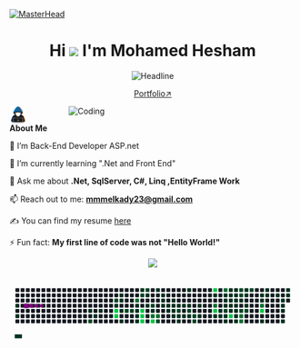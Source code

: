 [![MasterHead](https://i.pinimg.com/originals/77/ca/a3/77caa32884d735d439ade45ba37feaf2.gif)](https://arjuncvinod.github.io)
<h1 align="center">Hi <img src="https://media.giphy.com/media/hvRJCLFzcasrR4ia7z/giphy.gif" width="35"> I'm Mohamed Hesham </h1>
 
<div align=center>
        <img src="https://readme-typing-svg.herokuapp.com?color=%236FDA44&size=32&center=true&vCenter=true&width=600&height=50&lines=Web+Developer;Computer+Science+Student;Freelancer;Open-Source+Enthusiast" alt="Headline" />
    </div>  
<p align="center"><a href="https://arjuncvinod.github.io">Portfolio↗️</a></p>
<img align="right" alt="Coding" width="400" src="https://octodex.github.com/images/daftpunktocat-guy.gif">


<picture><img src="https://github.com/0xAbdulKhalid/0xAbdulKhalid/raw/main/assets/mdImages/about_me.gif" width = 30px align="center"></picture> <br> **About Me**


 🔭 I’m Back-End Developer ASP.net 

 🌱 I’m currently learning ".Net and Front End"

 💬 Ask me about **.Net, SqlServer, C#, Linq ,EntityFrame Work**

 📫 Reach out to me: **mmmelkady23@gmail.com**

 ✍ You can find my resume [here](https://drive.google.com/file/d/1KtPz5ZeWfOoiV1dPGHa4XhuuJCj7-l1Y/view?usp=sharing)

 ⚡ Fun fact: **My first line of code was not "Hello World!"**

 <p  align="center">
<img src="https://user-images.githubusercontent.com/73097560/115834477-dbab4500-a447-11eb-908a-139a6edaec5c.gif">             
<br>

<svg viewBox="-16 -32 880 192" width="880" height="192" xmlns="http://www.w3.org/2000/svg"><desc>Generated with https://github.com/Platane/snk</desc><style>:root{--cb:#1b1f230a;--cs:purple;--ce:#161b22;--c0:#161b22;--c1:#01311f;--c2:#034525;--c3:#0f6d31;--c4:#00c647}.c{shape-rendering:geometricPrecision;fill:var(--ce);stroke-width:1px;stroke:var(--cb);animation:none 41900ms linear infinite;width:12px;height:12px}@keyframes c0{4.29%{fill:var(--c1)}4.31%,100%{fill:var(--ce)}}.c.c0{fill:var(--c1);animation-name:c0}@keyframes c1{4.76%{fill:var(--c1)}4.78%,100%{fill:var(--ce)}}.c.c1{fill:var(--c1);animation-name:c1}@keyframes c2{0.94%{fill:var(--c1)}0.96%,100%{fill:var(--ce)}}.c.c2{fill:var(--c1);animation-name:c2}@keyframes c3{2.38%{fill:var(--c1)}2.4%,100%{fill:var(--ce)}}.c.c3{fill:var(--c1);animation-name:c3}@keyframes c4{2.62%{fill:var(--c1)}2.64%,100%{fill:var(--ce)}}.c.c4{fill:var(--c1);animation-name:c4}@keyframes c5{9.3%{fill:var(--c1)}9.32%,100%{fill:var(--ce)}}.c.c5{fill:var(--c1);animation-name:c5}@keyframes c6{68.49%{fill:var(--c2)}68.51%,100%{fill:var(--ce)}}.c.c6{fill:var(--c2);animation-name:c6}@keyframes c7{8.34%{fill:var(--c1)}8.36%,100%{fill:var(--ce)}}.c.c7{fill:var(--c1);animation-name:c7}@keyframes c8{8.82%{fill:var(--c1)}8.84%,100%{fill:var(--ce)}}.c.c8{fill:var(--c1);animation-name:c8}@keyframes c9{66.34%{fill:var(--c2)}66.36%,100%{fill:var(--ce)}}.c.c9{fill:var(--c2);animation-name:c9}@keyframes ca{10.73%{fill:var(--c1)}10.75%,100%{fill:var(--ce)}}.c.ca{fill:var(--c1);animation-name:ca}@keyframes cb{94.02%{fill:var(--c4)}94.04%,100%{fill:var(--ce)}}.c.cb{fill:var(--c4);animation-name:cb}@keyframes cc{93.78%{fill:var(--c4)}93.8%,100%{fill:var(--ce)}}.c.cc{fill:var(--c4);animation-name:cc}@keyframes cd{11.45%{fill:var(--c1)}11.47%,100%{fill:var(--ce)}}.c.cd{fill:var(--c1);animation-name:cd}@keyframes ce{11.21%{fill:var(--c1)}11.23%,100%{fill:var(--ce)}}.c.ce{fill:var(--c1);animation-name:ce}@keyframes cf{41.28%{fill:var(--c1)}41.3%,100%{fill:var(--ce)}}.c.cf{fill:var(--c1);animation-name:cf}@keyframes cg{40.8%{fill:var(--c1)}40.82%,100%{fill:var(--ce)}}.c.cg{fill:var(--c1);animation-name:cg}@keyframes ch{65.38%{fill:var(--c2)}65.4%,100%{fill:var(--ce)}}.c.ch{fill:var(--c2);animation-name:ch}@keyframes ci{65.15%{fill:var(--c2)}65.17%,100%{fill:var(--ce)}}.c.ci{fill:var(--c2);animation-name:ci}@keyframes cj{73.98%{fill:var(--c3)}74%,100%{fill:var(--ce)}}.c.cj{fill:var(--c3);animation-name:cj}@keyframes ck{39.37%{fill:var(--c1)}39.39%,100%{fill:var(--ce)}}.c.ck{fill:var(--c1);animation-name:ck}@keyframes cl{39.61%{fill:var(--c1)}39.63%,100%{fill:var(--ce)}}.c.cl{fill:var(--c1);animation-name:cl}@keyframes cm{39.85%{fill:var(--c1)}39.87%,100%{fill:var(--ce)}}.c.cm{fill:var(--c1);animation-name:cm}@keyframes cn{40.09%{fill:var(--c1)}40.11%,100%{fill:var(--ce)}}.c.cn{fill:var(--c1);animation-name:cn}@keyframes co{12.64%{fill:var(--c1)}12.66%,100%{fill:var(--ce)}}.c.co{fill:var(--c1);animation-name:co}@keyframes cp{63.95%{fill:var(--c2)}63.97%,100%{fill:var(--ce)}}.c.cp{fill:var(--c2);animation-name:cp}@keyframes cq{90.92%{fill:var(--c4)}90.94%,100%{fill:var(--ce)}}.c.cq{fill:var(--c4);animation-name:cq}@keyframes cr{91.16%{fill:var(--c4)}91.18%,100%{fill:var(--ce)}}.c.cr{fill:var(--c4);animation-name:cr}@keyframes cs{91.4%{fill:var(--c4)}91.42%,100%{fill:var(--ce)}}.c.cs{fill:var(--c4);animation-name:cs}@keyframes ct{63.47%{fill:var(--c2)}63.49%,100%{fill:var(--ce)}}.c.ct{fill:var(--c2);animation-name:ct}@keyframes cu{37.94%{fill:var(--c1)}37.96%,100%{fill:var(--ce)}}.c.cu{fill:var(--c1);animation-name:cu}@keyframes cv{37.46%{fill:var(--c1)}37.48%,100%{fill:var(--ce)}}.c.cv{fill:var(--c1);animation-name:cv}@keyframes cw{62.52%{fill:var(--c2)}62.54%,100%{fill:var(--ce)}}.c.cw{fill:var(--c2);animation-name:cw}@keyframes cx{36.98%{fill:var(--c1)}37%,100%{fill:var(--ce)}}.c.cx{fill:var(--c1);animation-name:cx}@keyframes cy{72.54%{fill:var(--c3)}72.56%,100%{fill:var(--ce)}}.c.cy{fill:var(--c3);animation-name:cy}@keyframes cz{91.88%{fill:var(--c4)}91.9%,100%{fill:var(--ce)}}.c.cz{fill:var(--c4);animation-name:cz}@keyframes c10{13.83%{fill:var(--c1)}13.85%,100%{fill:var(--ce)}}.c.c10{fill:var(--c1);animation-name:c10}@keyframes c11{72.31%{fill:var(--c3)}72.33%,100%{fill:var(--ce)}}.c.c11{fill:var(--c3);animation-name:c11}@keyframes c12{72.07%{fill:var(--c2)}72.09%,100%{fill:var(--ce)}}.c.c12{fill:var(--c2);animation-name:c12}@keyframes c13{14.31%{fill:var(--c1)}14.33%,100%{fill:var(--ce)}}.c.c13{fill:var(--c1);animation-name:c13}@keyframes c14{14.55%{fill:var(--c1)}14.57%,100%{fill:var(--ce)}}.c.c14{fill:var(--c1);animation-name:c14}@keyframes c15{14.79%{fill:var(--c1)}14.81%,100%{fill:var(--ce)}}.c.c15{fill:var(--c1);animation-name:c15}@keyframes c16{15.03%{fill:var(--c1)}15.05%,100%{fill:var(--ce)}}.c.c16{fill:var(--c1);animation-name:c16}@keyframes c17{31.49%{fill:var(--c1)}31.51%,100%{fill:var(--ce)}}.c.c17{fill:var(--c1);animation-name:c17}@keyframes c18{32.21%{fill:var(--c1)}32.23%,100%{fill:var(--ce)}}.c.c18{fill:var(--c1);animation-name:c18}@keyframes c19{15.26%{fill:var(--c1)}15.28%,100%{fill:var(--ce)}}.c.c19{fill:var(--c1);animation-name:c19}@keyframes c1a{31.25%{fill:var(--c1)}31.27%,100%{fill:var(--ce)}}.c.c1a{fill:var(--c1);animation-name:c1a}@keyframes c1b{31.02%{fill:var(--c1)}31.04%,100%{fill:var(--ce)}}.c.c1b{fill:var(--c1);animation-name:c1b}@keyframes c1c{15.5%{fill:var(--c1)}15.52%,100%{fill:var(--ce)}}.c.c1c{fill:var(--c1);animation-name:c1c}@keyframes c1d{61.09%{fill:var(--c2)}61.11%,100%{fill:var(--ce)}}.c.c1d{fill:var(--c2);animation-name:c1d}@keyframes c1e{30.78%{fill:var(--c1)}30.8%,100%{fill:var(--ce)}}.c.c1e{fill:var(--c1);animation-name:c1e}@keyframes c1f{35.31%{fill:var(--c1)}35.33%,100%{fill:var(--ce)}}.c.c1f{fill:var(--c1);animation-name:c1f}@keyframes c1g{15.74%{fill:var(--c1)}15.76%,100%{fill:var(--ce)}}.c.c1g{fill:var(--c1);animation-name:c1g}@keyframes c1h{30.54%{fill:var(--c1)}30.56%,100%{fill:var(--ce)}}.c.c1h{fill:var(--c1);animation-name:c1h}@keyframes c1i{33.4%{fill:var(--c1)}33.42%,100%{fill:var(--ce)}}.c.c1i{fill:var(--c1);animation-name:c1i}@keyframes c1j{15.98%{fill:var(--c1)}16%,100%{fill:var(--ce)}}.c.c1j{fill:var(--c1);animation-name:c1j}@keyframes c1k{60.61%{fill:var(--c2)}60.63%,100%{fill:var(--ce)}}.c.c1k{fill:var(--c2);animation-name:c1k}@keyframes c1l{30.3%{fill:var(--c1)}30.32%,100%{fill:var(--ce)}}.c.c1l{fill:var(--c1);animation-name:c1l}@keyframes c1m{59.66%{fill:var(--c2)}59.68%,100%{fill:var(--ce)}}.c.c1m{fill:var(--c2);animation-name:c1m}@keyframes c1n{59.89%{fill:var(--c2)}59.91%,100%{fill:var(--ce)}}.c.c1n{fill:var(--c2);animation-name:c1n}@keyframes c1o{16.46%{fill:var(--c1)}16.48%,100%{fill:var(--ce)}}.c.c1o{fill:var(--c1);animation-name:c1o}@keyframes c1p{16.94%{fill:var(--c1)}16.96%,100%{fill:var(--ce)}}.c.c1p{fill:var(--c1);animation-name:c1p}@keyframes c1q{86.62%{fill:var(--c4)}86.64%,100%{fill:var(--ce)}}.c.c1q{fill:var(--c4);animation-name:c1q}@keyframes c1r{24.81%{fill:var(--c1)}24.83%,100%{fill:var(--ce)}}.c.c1r{fill:var(--c1);animation-name:c1r}@keyframes c1s{77.79%{fill:var(--c3)}77.81%,100%{fill:var(--ce)}}.c.c1s{fill:var(--c3);animation-name:c1s}@keyframes c1t{85.67%{fill:var(--c4)}85.69%,100%{fill:var(--ce)}}.c.c1t{fill:var(--c4);animation-name:c1t}@keyframes c1u{17.65%{fill:var(--c1)}17.67%,100%{fill:var(--ce)}}.c.c1u{fill:var(--c1);animation-name:c1u}@keyframes c1v{27.67%{fill:var(--c1)}27.69%,100%{fill:var(--ce)}}.c.c1v{fill:var(--c1);animation-name:c1v}@keyframes c1w{17.89%{fill:var(--c1)}17.91%,100%{fill:var(--ce)}}.c.c1w{fill:var(--c1);animation-name:c1w}@keyframes c1x{78.99%{fill:var(--c3)}79.01%,100%{fill:var(--ce)}}.c.c1x{fill:var(--c3);animation-name:c1x}@keyframes c1y{24.33%{fill:var(--c1)}24.35%,100%{fill:var(--ce)}}.c.c1y{fill:var(--c1);animation-name:c1y}@keyframes c1z{24.1%{fill:var(--c1)}24.12%,100%{fill:var(--ce)}}.c.c1z{fill:var(--c1);animation-name:c1z}@keyframes c20{25.77%{fill:var(--c1)}25.79%,100%{fill:var(--ce)}}.c.c20{fill:var(--c1);animation-name:c20}@keyframes c21{57.99%{fill:var(--c2)}58.01%,100%{fill:var(--ce)}}.c.c21{fill:var(--c2);animation-name:c21}@keyframes c22{18.13%{fill:var(--c1)}18.15%,100%{fill:var(--ce)}}.c.c22{fill:var(--c1);animation-name:c22}@keyframes c23{18.37%{fill:var(--c1)}18.39%,100%{fill:var(--ce)}}.c.c23{fill:var(--c1);animation-name:c23}@keyframes c24{21.95%{fill:var(--c1)}21.97%,100%{fill:var(--ce)}}.c.c24{fill:var(--c1);animation-name:c24}@keyframes c25{22.19%{fill:var(--c1)}22.21%,100%{fill:var(--ce)}}.c.c25{fill:var(--c1);animation-name:c25}@keyframes c26{23.86%{fill:var(--c1)}23.88%,100%{fill:var(--ce)}}.c.c26{fill:var(--c1);animation-name:c26}@keyframes c27{23.62%{fill:var(--c1)}23.64%,100%{fill:var(--ce)}}.c.c27{fill:var(--c1);animation-name:c27}@keyframes c28{26.24%{fill:var(--c1)}26.26%,100%{fill:var(--ce)}}.c.c28{fill:var(--c1);animation-name:c28}@keyframes c29{84.72%{fill:var(--c4)}84.74%,100%{fill:var(--ce)}}.c.c29{fill:var(--c4);animation-name:c29}@keyframes c2a{21.71%{fill:var(--c1)}21.73%,100%{fill:var(--ce)}}.c.c2a{fill:var(--c1);animation-name:c2a}@keyframes c2b{22.42%{fill:var(--c1)}22.44%,100%{fill:var(--ce)}}.c.c2b{fill:var(--c1);animation-name:c2b}@keyframes c2c{22.66%{fill:var(--c1)}22.68%,100%{fill:var(--ce)}}.c.c2c{fill:var(--c1);animation-name:c2c}@keyframes c2d{19.56%{fill:var(--c1)}19.58%,100%{fill:var(--ce)}}.c.c2d{fill:var(--c1);animation-name:c2d}@keyframes c2e{19.32%{fill:var(--c1)}19.34%,100%{fill:var(--ce)}}.c.c2e{fill:var(--c1);animation-name:c2e}@keyframes c2f{19.08%{fill:var(--c1)}19.1%,100%{fill:var(--ce)}}.c.c2f{fill:var(--c1);animation-name:c2f}@keyframes c2g{18.84%{fill:var(--c1)}18.86%,100%{fill:var(--ce)}}.c.c2g{fill:var(--c1);animation-name:c2g}@keyframes c2h{55.36%{fill:var(--c2)}55.38%,100%{fill:var(--ce)}}.c.c2h{fill:var(--c2);animation-name:c2h}@keyframes c2i{55.12%{fill:var(--c2)}55.14%,100%{fill:var(--ce)}}.c.c2i{fill:var(--c2);animation-name:c2i}@keyframes c2j{22.9%{fill:var(--c1)}22.92%,100%{fill:var(--ce)}}.c.c2j{fill:var(--c1);animation-name:c2j}@keyframes c2k{54.41%{fill:var(--c2)}54.43%,100%{fill:var(--ce)}}.c.c2k{fill:var(--c2);animation-name:c2k}@keyframes c2l{80.9%{fill:var(--c3)}80.92%,100%{fill:var(--ce)}}.c.c2l{fill:var(--c3);animation-name:c2l}@keyframes c2m{81.14%{fill:var(--c3)}81.16%,100%{fill:var(--ce)}}.c.c2m{fill:var(--c3);animation-name:c2m}@keyframes c2n{20.75%{fill:var(--c1)}20.77%,100%{fill:var(--ce)}}.c.c2n{fill:var(--c1);animation-name:c2n}@keyframes c2o{20.52%{fill:var(--c1)}20.54%,100%{fill:var(--ce)}}.c.c2o{fill:var(--c1);animation-name:c2o}@keyframes c2p{20.04%{fill:var(--c1)}20.06%,100%{fill:var(--ce)}}.c.c2p{fill:var(--c1);animation-name:c2p}@keyframes c2q{54.17%{fill:var(--c2)}54.19%,100%{fill:var(--ce)}}.c.c2q{fill:var(--c2);animation-name:c2q}@keyframes c2r{55.84%{fill:var(--c2)}55.86%,100%{fill:var(--ce)}}.c.c2r{fill:var(--c2);animation-name:c2r}@keyframes c2s{48.44%{fill:var(--c1)}48.46%,100%{fill:var(--ce)}}.c.c2s{fill:var(--c1);animation-name:c2s}@keyframes c2t{48.2%{fill:var(--c1)}48.22%,100%{fill:var(--ce)}}.c.c2t{fill:var(--c1);animation-name:c2t}@keyframes c2u{82.81%{fill:var(--c3)}82.83%,100%{fill:var(--ce)}}.c.c2u{fill:var(--c3);animation-name:c2u}@keyframes c2v{83.04%{fill:var(--c4)}83.06%,100%{fill:var(--ce)}}.c.c2v{fill:var(--c4);animation-name:c2v}@keyframes c2w{52.97%{fill:var(--c1)}52.99%,100%{fill:var(--ce)}}.c.c2w{fill:var(--c1);animation-name:c2w}@keyframes c2x{48.92%{fill:var(--c1)}48.94%,100%{fill:var(--ce)}}.c.c2x{fill:var(--c1);animation-name:c2x}@keyframes c2y{48.68%{fill:var(--c1)}48.7%,100%{fill:var(--ce)}}.c.c2y{fill:var(--c1);animation-name:c2y}@keyframes c2z{49.63%{fill:var(--c1)}49.65%,100%{fill:var(--ce)}}.c.c2z{fill:var(--c1);animation-name:c2z}@keyframes c30{51.06%{fill:var(--c1)}51.08%,100%{fill:var(--ce)}}.c.c30{fill:var(--c1);animation-name:c30}@keyframes c31{51.3%{fill:var(--c1)}51.32%,100%{fill:var(--ce)}}.c.c31{fill:var(--c1);animation-name:c31}@keyframes c32{51.54%{fill:var(--c1)}51.56%,100%{fill:var(--ce)}}.c.c32{fill:var(--c1);animation-name:c32}@keyframes c33{52.02%{fill:var(--c1)}52.04%,100%{fill:var(--ce)}}.c.c33{fill:var(--c1);animation-name:c33}@keyframes c34{50.35%{fill:var(--c1)}50.37%,100%{fill:var(--ce)}}.c.c34{fill:var(--c1);animation-name:c34}@keyframes c35{50.11%{fill:var(--c1)}50.13%,100%{fill:var(--ce)}}.c.c35{fill:var(--c1);animation-name:c35}.u{transform-origin:0 0;transform:scale(0,1);animation:none linear 41900ms infinite}@keyframes u0{0.94%{transform:scale(0.000,1)}0.96%,2.38%{transform:scale(0.013,1)}2.4%,2.62%{transform:scale(0.026,1)}2.64%,4.29%{transform:scale(0.038,1)}4.31%,4.76%{transform:scale(0.051,1)}4.78%,8.34%{transform:scale(0.064,1)}8.36%,8.82%{transform:scale(0.077,1)}8.84%,9.3%{transform:scale(0.090,1)}9.32%,10.73%{transform:scale(0.103,1)}10.75%,11.21%{transform:scale(0.115,1)}11.23%,11.45%{transform:scale(0.128,1)}11.47%,12.64%{transform:scale(0.141,1)}12.66%,13.83%{transform:scale(0.154,1)}13.85%,14.31%{transform:scale(0.167,1)}14.33%,14.55%{transform:scale(0.179,1)}14.57%,14.79%{transform:scale(0.192,1)}14.81%,15.03%{transform:scale(0.205,1)}15.05%,15.26%{transform:scale(0.218,1)}15.28%,15.5%{transform:scale(0.231,1)}15.52%,15.74%{transform:scale(0.244,1)}15.76%,15.98%{transform:scale(0.256,1)}16%,16.46%{transform:scale(0.269,1)}16.48%,16.94%{transform:scale(0.282,1)}16.96%,17.65%{transform:scale(0.295,1)}17.67%,17.89%{transform:scale(0.308,1)}17.91%,18.13%{transform:scale(0.321,1)}18.15%,18.37%{transform:scale(0.333,1)}18.39%,18.84%{transform:scale(0.346,1)}18.86%,19.08%{transform:scale(0.359,1)}19.1%,19.32%{transform:scale(0.372,1)}19.34%,19.56%{transform:scale(0.385,1)}19.58%,20.04%{transform:scale(0.397,1)}20.06%,20.52%{transform:scale(0.410,1)}20.54%,20.75%{transform:scale(0.423,1)}20.77%,21.71%{transform:scale(0.436,1)}21.73%,21.95%{transform:scale(0.449,1)}21.97%,22.19%{transform:scale(0.462,1)}22.21%,22.42%{transform:scale(0.474,1)}22.44%,22.66%{transform:scale(0.487,1)}22.68%,22.9%{transform:scale(0.500,1)}22.92%,23.62%{transform:scale(0.513,1)}23.64%,23.86%{transform:scale(0.526,1)}23.88%,24.1%{transform:scale(0.538,1)}24.12%,24.33%{transform:scale(0.551,1)}24.35%,24.81%{transform:scale(0.564,1)}24.83%,25.77%{transform:scale(0.577,1)}25.79%,26.24%{transform:scale(0.590,1)}26.26%,27.67%{transform:scale(0.603,1)}27.69%,30.3%{transform:scale(0.615,1)}30.32%,30.54%{transform:scale(0.628,1)}30.56%,30.78%{transform:scale(0.641,1)}30.8%,31.02%{transform:scale(0.654,1)}31.04%,31.25%{transform:scale(0.667,1)}31.27%,31.49%{transform:scale(0.679,1)}31.51%,32.21%{transform:scale(0.692,1)}32.23%,33.4%{transform:scale(0.705,1)}33.42%,35.31%{transform:scale(0.718,1)}35.33%,36.98%{transform:scale(0.731,1)}37%,37.46%{transform:scale(0.744,1)}37.48%,37.94%{transform:scale(0.756,1)}37.96%,39.37%{transform:scale(0.769,1)}39.39%,39.61%{transform:scale(0.782,1)}39.63%,39.85%{transform:scale(0.795,1)}39.87%,40.09%{transform:scale(0.808,1)}40.11%,40.8%{transform:scale(0.821,1)}40.82%,41.28%{transform:scale(0.833,1)}41.3%,48.2%{transform:scale(0.846,1)}48.22%,48.44%{transform:scale(0.859,1)}48.46%,48.68%{transform:scale(0.872,1)}48.7%,48.92%{transform:scale(0.885,1)}48.94%,49.63%{transform:scale(0.897,1)}49.65%,50.11%{transform:scale(0.910,1)}50.13%,50.35%{transform:scale(0.923,1)}50.37%,51.06%{transform:scale(0.936,1)}51.08%,51.3%{transform:scale(0.949,1)}51.32%,51.54%{transform:scale(0.962,1)}51.56%,52.02%{transform:scale(0.974,1)}52.04%,52.97%{transform:scale(0.987,1)}52.99%,100%{transform:scale(1.000,1)}}.u.u0{fill:var(--c1);animation-name:u0;transform-origin:0.0px 0}@keyframes u1{54.17%{transform:scale(0.000,1)}54.19%,54.41%{transform:scale(0.056,1)}54.43%,55.12%{transform:scale(0.111,1)}55.14%,55.36%{transform:scale(0.167,1)}55.38%,55.84%{transform:scale(0.222,1)}55.86%,57.99%{transform:scale(0.278,1)}58.01%,59.66%{transform:scale(0.333,1)}59.68%,59.89%{transform:scale(0.389,1)}59.91%,60.61%{transform:scale(0.444,1)}60.63%,61.09%{transform:scale(0.500,1)}61.11%,62.52%{transform:scale(0.556,1)}62.54%,63.47%{transform:scale(0.611,1)}63.49%,63.95%{transform:scale(0.667,1)}63.97%,65.15%{transform:scale(0.722,1)}65.17%,65.38%{transform:scale(0.778,1)}65.4%,66.34%{transform:scale(0.833,1)}66.36%,68.49%{transform:scale(0.889,1)}68.51%,72.07%{transform:scale(0.944,1)}72.09%,100%{transform:scale(1.000,1)}}.u.u1{fill:var(--c2);animation-name:u1;transform-origin:580.2px 0}@keyframes u2{72.31%{transform:scale(0.000,1)}72.33%,72.54%{transform:scale(0.125,1)}72.56%,73.98%{transform:scale(0.250,1)}74%,77.79%{transform:scale(0.375,1)}77.81%,78.99%{transform:scale(0.500,1)}79.01%,80.9%{transform:scale(0.625,1)}80.92%,81.14%{transform:scale(0.750,1)}81.16%,82.81%{transform:scale(0.875,1)}82.83%,100%{transform:scale(1.000,1)}}.u.u2{fill:var(--c3);animation-name:u2;transform-origin:714.1px 0}@keyframes u3{83.04%{transform:scale(0.000,1)}83.06%,84.72%{transform:scale(0.100,1)}84.74%,85.67%{transform:scale(0.200,1)}85.69%,86.62%{transform:scale(0.300,1)}86.64%,90.92%{transform:scale(0.400,1)}90.94%,91.16%{transform:scale(0.500,1)}91.18%,91.4%{transform:scale(0.600,1)}91.42%,91.88%{transform:scale(0.700,1)}91.9%,93.78%{transform:scale(0.800,1)}93.8%,94.02%{transform:scale(0.900,1)}94.04%,100%{transform:scale(1.000,1)}}.u.u3{fill:var(--c4);animation-name:u3;transform-origin:773.6px 0}.s{shape-rendering:geometricPrecision;fill:var(--cs);animation:none linear 41900ms infinite}@keyframes s0{0%,99.76%{transform:translate(0px,-16px)}0.24%{transform:translate(0px,0px)}1.91%{transform:translate(112px,0px)}2.63%,97.14%{transform:translate(112px,48px)}4.3%{transform:translate(0px,48px)}4.77%{transform:translate(0px,80px)}8.59%{transform:translate(256px,80px)}8.83%{transform:translate(256px,64px)}9.31%{transform:translate(224px,64px)}9.55%{transform:translate(224px,48px)}10.98%,41.53%{transform:translate(320px,48px)}11.46%{transform:translate(320px,16px)}12.17%{transform:translate(368px,16px)}12.41%{transform:translate(368px,0px)}12.65%,63.72%,89.98%{transform:translate(384px,0px)}12.89%{transform:translate(384px,-16px)}13.6%{transform:translate(432px,-16px)}13.84%{transform:translate(432px,0px)}14.08%{transform:translate(448px,0px)}14.8%{transform:translate(448px,48px)}16.47%{transform:translate(560px,48px)}16.95%,28.88%{transform:translate(560px,80px)}18.14%,84.96%{transform:translate(640px,80px)}18.38%{transform:translate(640px,96px)}18.85%{transform:translate(672px,96px)}19.57%,26.73%{transform:translate(672px,48px)}20.05%{transform:translate(704px,48px)}21%{transform:translate(704px,-16px)}21.48%{transform:translate(672px,-16px)}21.72%{transform:translate(672px,0px)}21.96%{transform:translate(656px,0px)}22.2%{transform:translate(656px,16px)}22.43%{transform:translate(672px,16px)}22.67%{transform:translate(672px,32px)}22.91%{transform:translate(688px,32px)}23.15%{transform:translate(688px,48px)}23.63%,26.01%{transform:translate(656px,48px)}23.87%{transform:translate(656px,32px)}24.11%,25.54%{transform:translate(640px,32px)}24.34%,57.28%{transform:translate(640px,16px)}24.82%{transform:translate(608px,16px)}25.06%{transform:translate(608px,32px)}25.78%,78.28%{transform:translate(640px,48px)}26.25%,84.49%{transform:translate(656px,64px)}26.49%{transform:translate(672px,64px)}27.45%{transform:translate(624px,48px)}27.92%,58.47%{transform:translate(624px,80px)}29.36%{transform:translate(560px,112px)}29.83%{transform:translate(528px,112px)}30.31%{transform:translate(528px,80px)}31.03%{transform:translate(480px,80px)}31.26%,36.04%{transform:translate(480px,64px)}31.5%{transform:translate(464px,64px)}31.74%{transform:translate(464px,48px)}31.98%{transform:translate(480px,48px)}32.22%{transform:translate(480px,32px)}32.94%{transform:translate(528px,32px)}33.41%{transform:translate(528px,0px)}33.65%{transform:translate(512px,0px)}34.84%{transform:translate(512px,80px)}35.08%{transform:translate(496px,80px)}35.32%{transform:translate(496px,96px)}35.56%{transform:translate(480px,96px)}37.23%{transform:translate(400px,64px)}37.95%{transform:translate(400px,16px)}38.19%{transform:translate(416px,16px)}38.42%,73.27%{transform:translate(416px,32px)}38.9%{transform:translate(384px,32px)}39.14%{transform:translate(384px,48px)}39.38%,74.22%{transform:translate(368px,48px)}40.1%,70.64%{transform:translate(368px,96px)}40.81%{transform:translate(320px,96px)}42.72%{transform:translate(400px,48px)}42.96%{transform:translate(400px,32px)}48.21%{transform:translate(752px,32px)}48.45%{transform:translate(752px,16px)}48.69%{transform:translate(768px,16px)}48.93%{transform:translate(768px,0px)}49.4%{transform:translate(800px,0px)}49.64%{transform:translate(800px,16px)}50.12%{transform:translate(832px,16px)}50.36%{transform:translate(832px,0px)}50.6%{transform:translate(816px,0px)}52.03%{transform:translate(816px,96px)}52.98%{transform:translate(752px,96px)}53.22%{transform:translate(752px,80px)}53.46%{transform:translate(736px,80px)}53.7%{transform:translate(736px,64px)}54.42%{transform:translate(688px,64px)}55.37%,79.71%{transform:translate(688px,0px)}55.85%{transform:translate(720px,0px)}56.09%{transform:translate(720px,16px)}58%,85.2%{transform:translate(640px,64px)}58.23%{transform:translate(624px,64px)}59.67%{transform:translate(544px,80px)}59.9%{transform:translate(544px,96px)}60.14%{transform:translate(528px,96px)}60.62%{transform:translate(528px,64px)}61.1%{transform:translate(496px,64px)}61.34%{transform:translate(496px,48px)}62.53%{transform:translate(416px,48px)}63.25%{transform:translate(416px,0px)}63.96%{transform:translate(384px,16px)}64.44%{transform:translate(352px,16px)}65.16%{transform:translate(352px,64px)}65.39%{transform:translate(336px,64px)}65.87%{transform:translate(336px,32px)}67.54%{transform:translate(224px,32px)}68.5%{transform:translate(224px,96px)}70.88%{transform:translate(368px,112px)}71.84%{transform:translate(432px,112px)}72.32%{transform:translate(432px,80px)}72.55%,92.12%{transform:translate(416px,80px)}73.99%{transform:translate(368px,32px)}79%{transform:translate(640px,0px)}81.15%{transform:translate(688px,96px)}81.86%{transform:translate(736px,96px)}82.58%{transform:translate(736px,48px)}82.82%{transform:translate(752px,48px)}83.05%{transform:translate(752px,64px)}84.73%{transform:translate(656px,80px)}85.68%{transform:translate(608px,64px)}86.63%{transform:translate(608px,0px)}91.41%{transform:translate(384px,96px)}91.89%{transform:translate(416px,96px)}93.79%{transform:translate(304px,80px)}94.03%{transform:translate(304px,64px)}96.9%{transform:translate(112px,64px)}97.37%{transform:translate(96px,48px)}97.85%{transform:translate(96px,16px)}98.33%{transform:translate(64px,16px)}98.81%{transform:translate(64px,-16px)}}.s.s0{transform:translate(0px,-16px);animation-name:s0}@keyframes s1{0%,99.76%{transform:translate(16px,-16px)}0.24%{transform:translate(0px,-16px)}0.48%{transform:translate(0px,0px)}2.15%{transform:translate(112px,0px)}2.86%,97.37%{transform:translate(112px,48px)}4.53%{transform:translate(0px,48px)}5.01%{transform:translate(0px,80px)}8.83%{transform:translate(256px,80px)}9.07%{transform:translate(256px,64px)}9.55%{transform:translate(224px,64px)}9.79%{transform:translate(224px,48px)}11.22%,41.77%{transform:translate(320px,48px)}11.69%{transform:translate(320px,16px)}12.41%{transform:translate(368px,16px)}12.65%{transform:translate(368px,0px)}12.89%,63.96%,90.21%{transform:translate(384px,0px)}13.13%{transform:translate(384px,-16px)}13.84%{transform:translate(432px,-16px)}14.08%{transform:translate(432px,0px)}14.32%{transform:translate(448px,0px)}15.04%{transform:translate(448px,48px)}16.71%{transform:translate(560px,48px)}17.18%,29.12%{transform:translate(560px,80px)}18.38%,85.2%{transform:translate(640px,80px)}18.62%{transform:translate(640px,96px)}19.09%{transform:translate(672px,96px)}19.81%,26.97%{transform:translate(672px,48px)}20.29%{transform:translate(704px,48px)}21.24%{transform:translate(704px,-16px)}21.72%{transform:translate(672px,-16px)}21.96%{transform:translate(672px,0px)}22.2%{transform:translate(656px,0px)}22.43%{transform:translate(656px,16px)}22.67%{transform:translate(672px,16px)}22.91%{transform:translate(672px,32px)}23.15%{transform:translate(688px,32px)}23.39%{transform:translate(688px,48px)}23.87%,26.25%{transform:translate(656px,48px)}24.11%{transform:translate(656px,32px)}24.34%,25.78%{transform:translate(640px,32px)}24.58%,57.52%{transform:translate(640px,16px)}25.06%{transform:translate(608px,16px)}25.3%{transform:translate(608px,32px)}26.01%,78.52%{transform:translate(640px,48px)}26.49%,84.73%{transform:translate(656px,64px)}26.73%{transform:translate(672px,64px)}27.68%{transform:translate(624px,48px)}28.16%,58.71%{transform:translate(624px,80px)}29.59%{transform:translate(560px,112px)}30.07%{transform:translate(528px,112px)}30.55%{transform:translate(528px,80px)}31.26%{transform:translate(480px,80px)}31.5%,36.28%{transform:translate(480px,64px)}31.74%{transform:translate(464px,64px)}31.98%{transform:translate(464px,48px)}32.22%{transform:translate(480px,48px)}32.46%{transform:translate(480px,32px)}33.17%{transform:translate(528px,32px)}33.65%{transform:translate(528px,0px)}33.89%{transform:translate(512px,0px)}35.08%{transform:translate(512px,80px)}35.32%{transform:translate(496px,80px)}35.56%{transform:translate(496px,96px)}35.8%{transform:translate(480px,96px)}37.47%{transform:translate(400px,64px)}38.19%{transform:translate(400px,16px)}38.42%{transform:translate(416px,16px)}38.66%,73.51%{transform:translate(416px,32px)}39.14%{transform:translate(384px,32px)}39.38%{transform:translate(384px,48px)}39.62%,74.46%{transform:translate(368px,48px)}40.33%,70.88%{transform:translate(368px,96px)}41.05%{transform:translate(320px,96px)}42.96%{transform:translate(400px,48px)}43.2%{transform:translate(400px,32px)}48.45%{transform:translate(752px,32px)}48.69%{transform:translate(752px,16px)}48.93%{transform:translate(768px,16px)}49.16%{transform:translate(768px,0px)}49.64%{transform:translate(800px,0px)}49.88%{transform:translate(800px,16px)}50.36%{transform:translate(832px,16px)}50.6%{transform:translate(832px,0px)}50.84%{transform:translate(816px,0px)}52.27%{transform:translate(816px,96px)}53.22%{transform:translate(752px,96px)}53.46%{transform:translate(752px,80px)}53.7%{transform:translate(736px,80px)}53.94%{transform:translate(736px,64px)}54.65%{transform:translate(688px,64px)}55.61%,79.95%{transform:translate(688px,0px)}56.09%{transform:translate(720px,0px)}56.32%{transform:translate(720px,16px)}58.23%,85.44%{transform:translate(640px,64px)}58.47%{transform:translate(624px,64px)}59.9%{transform:translate(544px,80px)}60.14%{transform:translate(544px,96px)}60.38%{transform:translate(528px,96px)}60.86%{transform:translate(528px,64px)}61.34%{transform:translate(496px,64px)}61.58%{transform:translate(496px,48px)}62.77%{transform:translate(416px,48px)}63.48%{transform:translate(416px,0px)}64.2%{transform:translate(384px,16px)}64.68%{transform:translate(352px,16px)}65.39%{transform:translate(352px,64px)}65.63%{transform:translate(336px,64px)}66.11%{transform:translate(336px,32px)}67.78%{transform:translate(224px,32px)}68.74%{transform:translate(224px,96px)}71.12%{transform:translate(368px,112px)}72.08%{transform:translate(432px,112px)}72.55%{transform:translate(432px,80px)}72.79%,92.36%{transform:translate(416px,80px)}74.22%{transform:translate(368px,32px)}79.24%{transform:translate(640px,0px)}81.38%{transform:translate(688px,96px)}82.1%{transform:translate(736px,96px)}82.82%{transform:translate(736px,48px)}83.05%{transform:translate(752px,48px)}83.29%{transform:translate(752px,64px)}84.96%{transform:translate(656px,80px)}85.92%{transform:translate(608px,64px)}86.87%{transform:translate(608px,0px)}91.65%{transform:translate(384px,96px)}92.12%{transform:translate(416px,96px)}94.03%{transform:translate(304px,80px)}94.27%{transform:translate(304px,64px)}97.14%{transform:translate(112px,64px)}97.61%{transform:translate(96px,48px)}98.09%{transform:translate(96px,16px)}98.57%{transform:translate(64px,16px)}99.05%{transform:translate(64px,-16px)}}.s.s1{transform:translate(16px,-16px);animation-name:s1}@keyframes s2{0%,99.76%{transform:translate(32px,-16px)}0.48%{transform:translate(0px,-16px)}0.72%{transform:translate(0px,0px)}2.39%{transform:translate(112px,0px)}3.1%,97.61%{transform:translate(112px,48px)}4.77%{transform:translate(0px,48px)}5.25%{transform:translate(0px,80px)}9.07%{transform:translate(256px,80px)}9.31%{transform:translate(256px,64px)}9.79%{transform:translate(224px,64px)}10.02%{transform:translate(224px,48px)}11.46%,42%{transform:translate(320px,48px)}11.93%{transform:translate(320px,16px)}12.65%{transform:translate(368px,16px)}12.89%{transform:translate(368px,0px)}13.13%,64.2%,90.45%{transform:translate(384px,0px)}13.37%{transform:translate(384px,-16px)}14.08%{transform:translate(432px,-16px)}14.32%{transform:translate(432px,0px)}14.56%{transform:translate(448px,0px)}15.27%{transform:translate(448px,48px)}16.95%{transform:translate(560px,48px)}17.42%,29.36%{transform:translate(560px,80px)}18.62%,85.44%{transform:translate(640px,80px)}18.85%{transform:translate(640px,96px)}19.33%{transform:translate(672px,96px)}20.05%,27.21%{transform:translate(672px,48px)}20.53%{transform:translate(704px,48px)}21.48%{transform:translate(704px,-16px)}21.96%{transform:translate(672px,-16px)}22.2%{transform:translate(672px,0px)}22.43%{transform:translate(656px,0px)}22.67%{transform:translate(656px,16px)}22.91%{transform:translate(672px,16px)}23.15%{transform:translate(672px,32px)}23.39%{transform:translate(688px,32px)}23.63%{transform:translate(688px,48px)}24.11%,26.49%{transform:translate(656px,48px)}24.34%{transform:translate(656px,32px)}24.58%,26.01%{transform:translate(640px,32px)}24.82%,57.76%{transform:translate(640px,16px)}25.3%{transform:translate(608px,16px)}25.54%{transform:translate(608px,32px)}26.25%,78.76%{transform:translate(640px,48px)}26.73%,84.96%{transform:translate(656px,64px)}26.97%{transform:translate(672px,64px)}27.92%{transform:translate(624px,48px)}28.4%,58.95%{transform:translate(624px,80px)}29.83%{transform:translate(560px,112px)}30.31%{transform:translate(528px,112px)}30.79%{transform:translate(528px,80px)}31.5%{transform:translate(480px,80px)}31.74%,36.52%{transform:translate(480px,64px)}31.98%{transform:translate(464px,64px)}32.22%{transform:translate(464px,48px)}32.46%{transform:translate(480px,48px)}32.7%{transform:translate(480px,32px)}33.41%{transform:translate(528px,32px)}33.89%{transform:translate(528px,0px)}34.13%{transform:translate(512px,0px)}35.32%{transform:translate(512px,80px)}35.56%{transform:translate(496px,80px)}35.8%{transform:translate(496px,96px)}36.04%{transform:translate(480px,96px)}37.71%{transform:translate(400px,64px)}38.42%{transform:translate(400px,16px)}38.66%{transform:translate(416px,16px)}38.9%,73.75%{transform:translate(416px,32px)}39.38%{transform:translate(384px,32px)}39.62%{transform:translate(384px,48px)}39.86%,74.7%{transform:translate(368px,48px)}40.57%,71.12%{transform:translate(368px,96px)}41.29%{transform:translate(320px,96px)}43.2%{transform:translate(400px,48px)}43.44%{transform:translate(400px,32px)}48.69%{transform:translate(752px,32px)}48.93%{transform:translate(752px,16px)}49.16%{transform:translate(768px,16px)}49.4%{transform:translate(768px,0px)}49.88%{transform:translate(800px,0px)}50.12%{transform:translate(800px,16px)}50.6%{transform:translate(832px,16px)}50.84%{transform:translate(832px,0px)}51.07%{transform:translate(816px,0px)}52.51%{transform:translate(816px,96px)}53.46%{transform:translate(752px,96px)}53.7%{transform:translate(752px,80px)}53.94%{transform:translate(736px,80px)}54.18%{transform:translate(736px,64px)}54.89%{transform:translate(688px,64px)}55.85%,80.19%{transform:translate(688px,0px)}56.32%{transform:translate(720px,0px)}56.56%{transform:translate(720px,16px)}58.47%,85.68%{transform:translate(640px,64px)}58.71%{transform:translate(624px,64px)}60.14%{transform:translate(544px,80px)}60.38%{transform:translate(544px,96px)}60.62%{transform:translate(528px,96px)}61.1%{transform:translate(528px,64px)}61.58%{transform:translate(496px,64px)}61.81%{transform:translate(496px,48px)}63.01%{transform:translate(416px,48px)}63.72%{transform:translate(416px,0px)}64.44%{transform:translate(384px,16px)}64.92%{transform:translate(352px,16px)}65.63%{transform:translate(352px,64px)}65.87%{transform:translate(336px,64px)}66.35%{transform:translate(336px,32px)}68.02%{transform:translate(224px,32px)}68.97%{transform:translate(224px,96px)}71.36%{transform:translate(368px,112px)}72.32%{transform:translate(432px,112px)}72.79%{transform:translate(432px,80px)}73.03%,92.6%{transform:translate(416px,80px)}74.46%{transform:translate(368px,32px)}79.47%{transform:translate(640px,0px)}81.62%{transform:translate(688px,96px)}82.34%{transform:translate(736px,96px)}83.05%{transform:translate(736px,48px)}83.29%{transform:translate(752px,48px)}83.53%{transform:translate(752px,64px)}85.2%{transform:translate(656px,80px)}86.16%{transform:translate(608px,64px)}87.11%{transform:translate(608px,0px)}91.89%{transform:translate(384px,96px)}92.36%{transform:translate(416px,96px)}94.27%{transform:translate(304px,80px)}94.51%{transform:translate(304px,64px)}97.37%{transform:translate(112px,64px)}97.85%{transform:translate(96px,48px)}98.33%{transform:translate(96px,16px)}98.81%{transform:translate(64px,16px)}99.28%{transform:translate(64px,-16px)}}.s.s2{transform:translate(32px,-16px);animation-name:s2}@keyframes s3{0%,99.76%{transform:translate(48px,-16px)}0.72%{transform:translate(0px,-16px)}0.95%{transform:translate(0px,0px)}2.63%{transform:translate(112px,0px)}3.34%,97.85%{transform:translate(112px,48px)}5.01%{transform:translate(0px,48px)}5.49%{transform:translate(0px,80px)}9.31%{transform:translate(256px,80px)}9.55%{transform:translate(256px,64px)}10.02%{transform:translate(224px,64px)}10.26%{transform:translate(224px,48px)}11.69%,42.24%{transform:translate(320px,48px)}12.17%{transform:translate(320px,16px)}12.89%{transform:translate(368px,16px)}13.13%{transform:translate(368px,0px)}13.37%,64.44%,90.69%{transform:translate(384px,0px)}13.6%{transform:translate(384px,-16px)}14.32%{transform:translate(432px,-16px)}14.56%{transform:translate(432px,0px)}14.8%{transform:translate(448px,0px)}15.51%{transform:translate(448px,48px)}17.18%{transform:translate(560px,48px)}17.66%,29.59%{transform:translate(560px,80px)}18.85%,85.68%{transform:translate(640px,80px)}19.09%{transform:translate(640px,96px)}19.57%{transform:translate(672px,96px)}20.29%,27.45%{transform:translate(672px,48px)}20.76%{transform:translate(704px,48px)}21.72%{transform:translate(704px,-16px)}22.2%{transform:translate(672px,-16px)}22.43%{transform:translate(672px,0px)}22.67%{transform:translate(656px,0px)}22.91%{transform:translate(656px,16px)}23.15%{transform:translate(672px,16px)}23.39%{transform:translate(672px,32px)}23.63%{transform:translate(688px,32px)}23.87%{transform:translate(688px,48px)}24.34%,26.73%{transform:translate(656px,48px)}24.58%{transform:translate(656px,32px)}24.82%,26.25%{transform:translate(640px,32px)}25.06%,58%{transform:translate(640px,16px)}25.54%{transform:translate(608px,16px)}25.78%{transform:translate(608px,32px)}26.49%,79%{transform:translate(640px,48px)}26.97%,85.2%{transform:translate(656px,64px)}27.21%{transform:translate(672px,64px)}28.16%{transform:translate(624px,48px)}28.64%,59.19%{transform:translate(624px,80px)}30.07%{transform:translate(560px,112px)}30.55%{transform:translate(528px,112px)}31.03%{transform:translate(528px,80px)}31.74%{transform:translate(480px,80px)}31.98%,36.75%{transform:translate(480px,64px)}32.22%{transform:translate(464px,64px)}32.46%{transform:translate(464px,48px)}32.7%{transform:translate(480px,48px)}32.94%{transform:translate(480px,32px)}33.65%{transform:translate(528px,32px)}34.13%{transform:translate(528px,0px)}34.37%{transform:translate(512px,0px)}35.56%{transform:translate(512px,80px)}35.8%{transform:translate(496px,80px)}36.04%{transform:translate(496px,96px)}36.28%{transform:translate(480px,96px)}37.95%{transform:translate(400px,64px)}38.66%{transform:translate(400px,16px)}38.9%{transform:translate(416px,16px)}39.14%,73.99%{transform:translate(416px,32px)}39.62%{transform:translate(384px,32px)}39.86%{transform:translate(384px,48px)}40.1%,74.94%{transform:translate(368px,48px)}40.81%,71.36%{transform:translate(368px,96px)}41.53%{transform:translate(320px,96px)}43.44%{transform:translate(400px,48px)}43.68%{transform:translate(400px,32px)}48.93%{transform:translate(752px,32px)}49.16%{transform:translate(752px,16px)}49.4%{transform:translate(768px,16px)}49.64%{transform:translate(768px,0px)}50.12%{transform:translate(800px,0px)}50.36%{transform:translate(800px,16px)}50.84%{transform:translate(832px,16px)}51.07%{transform:translate(832px,0px)}51.31%{transform:translate(816px,0px)}52.74%{transform:translate(816px,96px)}53.7%{transform:translate(752px,96px)}53.94%{transform:translate(752px,80px)}54.18%{transform:translate(736px,80px)}54.42%{transform:translate(736px,64px)}55.13%{transform:translate(688px,64px)}56.09%,80.43%{transform:translate(688px,0px)}56.56%{transform:translate(720px,0px)}56.8%{transform:translate(720px,16px)}58.71%,85.92%{transform:translate(640px,64px)}58.95%{transform:translate(624px,64px)}60.38%{transform:translate(544px,80px)}60.62%{transform:translate(544px,96px)}60.86%{transform:translate(528px,96px)}61.34%{transform:translate(528px,64px)}61.81%{transform:translate(496px,64px)}62.05%{transform:translate(496px,48px)}63.25%{transform:translate(416px,48px)}63.96%{transform:translate(416px,0px)}64.68%{transform:translate(384px,16px)}65.16%{transform:translate(352px,16px)}65.87%{transform:translate(352px,64px)}66.11%{transform:translate(336px,64px)}66.59%{transform:translate(336px,32px)}68.26%{transform:translate(224px,32px)}69.21%{transform:translate(224px,96px)}71.6%{transform:translate(368px,112px)}72.55%{transform:translate(432px,112px)}73.03%{transform:translate(432px,80px)}73.27%,92.84%{transform:translate(416px,80px)}74.7%{transform:translate(368px,32px)}79.71%{transform:translate(640px,0px)}81.86%{transform:translate(688px,96px)}82.58%{transform:translate(736px,96px)}83.29%{transform:translate(736px,48px)}83.53%{transform:translate(752px,48px)}83.77%{transform:translate(752px,64px)}85.44%{transform:translate(656px,80px)}86.4%{transform:translate(608px,64px)}87.35%{transform:translate(608px,0px)}92.12%{transform:translate(384px,96px)}92.6%{transform:translate(416px,96px)}94.51%{transform:translate(304px,80px)}94.75%{transform:translate(304px,64px)}97.61%{transform:translate(112px,64px)}98.09%{transform:translate(96px,48px)}98.57%{transform:translate(96px,16px)}99.05%{transform:translate(64px,16px)}99.52%{transform:translate(64px,-16px)}}.s.s3{transform:translate(48px,-16px);animation-name:s3}</style><rect class="c" x="2" y="2" rx="2" ry="2"/><rect class="c" x="2" y="18" rx="2" ry="2"/><rect class="c" x="2" y="34" rx="2" ry="2"/><rect class="c c0" x="2" y="50" rx="2" ry="2"/><rect class="c" x="2" y="66" rx="2" ry="2"/><rect class="c c1" x="2" y="82" rx="2" ry="2"/><rect class="c" x="2" y="98" rx="2" ry="2"/><rect class="c" x="18" y="2" rx="2" ry="2"/><rect class="c" x="18" y="18" rx="2" ry="2"/><rect class="c" x="18" y="34" rx="2" ry="2"/><rect class="c" x="18" y="50" rx="2" ry="2"/><rect class="c" x="18" y="66" rx="2" ry="2"/><rect class="c" x="18" y="82" rx="2" ry="2"/><rect class="c" x="18" y="98" rx="2" ry="2"/><rect class="c" x="34" y="2" rx="2" ry="2"/><rect class="c" x="34" y="18" rx="2" ry="2"/><rect class="c" x="34" y="34" rx="2" ry="2"/><rect class="c" x="34" y="50" rx="2" ry="2"/><rect class="c" x="34" y="66" rx="2" ry="2"/><rect class="c" x="34" y="82" rx="2" ry="2"/><rect class="c" x="34" y="98" rx="2" ry="2"/><rect class="c c2" x="50" y="2" rx="2" ry="2"/><rect class="c" x="50" y="18" rx="2" ry="2"/><rect class="c" x="50" y="34" rx="2" ry="2"/><rect class="c" x="50" y="50" rx="2" ry="2"/><rect class="c" x="50" y="66" rx="2" ry="2"/><rect class="c" x="50" y="82" rx="2" ry="2"/><rect class="c" x="50" y="98" rx="2" ry="2"/><rect class="c" x="66" y="2" rx="2" ry="2"/><rect class="c" x="66" y="18" rx="2" ry="2"/><rect class="c" x="66" y="34" rx="2" ry="2"/><rect class="c" x="66" y="50" rx="2" ry="2"/><rect class="c" x="66" y="66" rx="2" ry="2"/><rect class="c" x="66" y="82" rx="2" ry="2"/><rect class="c" x="66" y="98" rx="2" ry="2"/><rect class="c" x="82" y="2" rx="2" ry="2"/><rect class="c" x="82" y="18" rx="2" ry="2"/><rect class="c" x="82" y="34" rx="2" ry="2"/><rect class="c" x="82" y="50" rx="2" ry="2"/><rect class="c" x="82" y="66" rx="2" ry="2"/><rect class="c" x="82" y="82" rx="2" ry="2"/><rect class="c" x="82" y="98" rx="2" ry="2"/><rect class="c" x="98" y="2" rx="2" ry="2"/><rect class="c" x="98" y="18" rx="2" ry="2"/><rect class="c" x="98" y="34" rx="2" ry="2"/><rect class="c" x="98" y="50" rx="2" ry="2"/><rect class="c" x="98" y="66" rx="2" ry="2"/><rect class="c" x="98" y="82" rx="2" ry="2"/><rect class="c" x="98" y="98" rx="2" ry="2"/><rect class="c" x="114" y="2" rx="2" ry="2"/><rect class="c" x="114" y="18" rx="2" ry="2"/><rect class="c c3" x="114" y="34" rx="2" ry="2"/><rect class="c c4" x="114" y="50" rx="2" ry="2"/><rect class="c" x="114" y="66" rx="2" ry="2"/><rect class="c" x="114" y="82" rx="2" ry="2"/><rect class="c" x="114" y="98" rx="2" ry="2"/><rect class="c" x="130" y="2" rx="2" ry="2"/><rect class="c" x="130" y="18" rx="2" ry="2"/><rect class="c" x="130" y="34" rx="2" ry="2"/><rect class="c" x="130" y="50" rx="2" ry="2"/><rect class="c" x="130" y="66" rx="2" ry="2"/><rect class="c" x="130" y="82" rx="2" ry="2"/><rect class="c" x="130" y="98" rx="2" ry="2"/><rect class="c" x="146" y="2" rx="2" ry="2"/><rect class="c" x="146" y="18" rx="2" ry="2"/><rect class="c" x="146" y="34" rx="2" ry="2"/><rect class="c" x="146" y="50" rx="2" ry="2"/><rect class="c" x="146" y="66" rx="2" ry="2"/><rect class="c" x="146" y="82" rx="2" ry="2"/><rect class="c" x="146" y="98" rx="2" ry="2"/><rect class="c" x="162" y="2" rx="2" ry="2"/><rect class="c" x="162" y="18" rx="2" ry="2"/><rect class="c" x="162" y="34" rx="2" ry="2"/><rect class="c" x="162" y="50" rx="2" ry="2"/><rect class="c" x="162" y="66" rx="2" ry="2"/><rect class="c" x="162" y="82" rx="2" ry="2"/><rect class="c" x="162" y="98" rx="2" ry="2"/><rect class="c" x="178" y="2" rx="2" ry="2"/><rect class="c" x="178" y="18" rx="2" ry="2"/><rect class="c" x="178" y="34" rx="2" ry="2"/><rect class="c" x="178" y="50" rx="2" ry="2"/><rect class="c" x="178" y="66" rx="2" ry="2"/><rect class="c" x="178" y="82" rx="2" ry="2"/><rect class="c" x="178" y="98" rx="2" ry="2"/><rect class="c" x="194" y="2" rx="2" ry="2"/><rect class="c" x="194" y="18" rx="2" ry="2"/><rect class="c" x="194" y="34" rx="2" ry="2"/><rect class="c" x="194" y="50" rx="2" ry="2"/><rect class="c" x="194" y="66" rx="2" ry="2"/><rect class="c" x="194" y="82" rx="2" ry="2"/><rect class="c" x="194" y="98" rx="2" ry="2"/><rect class="c" x="210" y="2" rx="2" ry="2"/><rect class="c" x="210" y="18" rx="2" ry="2"/><rect class="c" x="210" y="34" rx="2" ry="2"/><rect class="c" x="210" y="50" rx="2" ry="2"/><rect class="c" x="210" y="66" rx="2" ry="2"/><rect class="c" x="210" y="82" rx="2" ry="2"/><rect class="c" x="210" y="98" rx="2" ry="2"/><rect class="c" x="226" y="2" rx="2" ry="2"/><rect class="c" x="226" y="18" rx="2" ry="2"/><rect class="c" x="226" y="34" rx="2" ry="2"/><rect class="c" x="226" y="50" rx="2" ry="2"/><rect class="c c5" x="226" y="66" rx="2" ry="2"/><rect class="c" x="226" y="82" rx="2" ry="2"/><rect class="c c6" x="226" y="98" rx="2" ry="2"/><rect class="c" x="242" y="2" rx="2" ry="2"/><rect class="c" x="242" y="18" rx="2" ry="2"/><rect class="c" x="242" y="34" rx="2" ry="2"/><rect class="c" x="242" y="50" rx="2" ry="2"/><rect class="c" x="242" y="66" rx="2" ry="2"/><rect class="c c7" x="242" y="82" rx="2" ry="2"/><rect class="c" x="242" y="98" rx="2" ry="2"/><rect class="c" x="258" y="2" rx="2" ry="2"/><rect class="c" x="258" y="18" rx="2" ry="2"/><rect class="c" x="258" y="34" rx="2" ry="2"/><rect class="c" x="258" y="50" rx="2" ry="2"/><rect class="c c8" x="258" y="66" rx="2" ry="2"/><rect class="c" x="258" y="82" rx="2" ry="2"/><rect class="c" x="258" y="98" rx="2" ry="2"/><rect class="c" x="274" y="2" rx="2" ry="2"/><rect class="c" x="274" y="18" rx="2" ry="2"/><rect class="c" x="274" y="34" rx="2" ry="2"/><rect class="c" x="274" y="50" rx="2" ry="2"/><rect class="c" x="274" y="66" rx="2" ry="2"/><rect class="c" x="274" y="82" rx="2" ry="2"/><rect class="c" x="274" y="98" rx="2" ry="2"/><rect class="c" x="290" y="2" rx="2" ry="2"/><rect class="c" x="290" y="18" rx="2" ry="2"/><rect class="c" x="290" y="34" rx="2" ry="2"/><rect class="c" x="290" y="50" rx="2" ry="2"/><rect class="c" x="290" y="66" rx="2" ry="2"/><rect class="c" x="290" y="82" rx="2" ry="2"/><rect class="c" x="290" y="98" rx="2" ry="2"/><rect class="c" x="306" y="2" rx="2" ry="2"/><rect class="c" x="306" y="18" rx="2" ry="2"/><rect class="c c9" x="306" y="34" rx="2" ry="2"/><rect class="c ca" x="306" y="50" rx="2" ry="2"/><rect class="c cb" x="306" y="66" rx="2" ry="2"/><rect class="c cc" x="306" y="82" rx="2" ry="2"/><rect class="c" x="306" y="98" rx="2" ry="2"/><rect class="c" x="322" y="2" rx="2" ry="2"/><rect class="c cd" x="322" y="18" rx="2" ry="2"/><rect class="c ce" x="322" y="34" rx="2" ry="2"/><rect class="c" x="322" y="50" rx="2" ry="2"/><rect class="c cf" x="322" y="66" rx="2" ry="2"/><rect class="c" x="322" y="82" rx="2" ry="2"/><rect class="c cg" x="322" y="98" rx="2" ry="2"/><rect class="c" x="338" y="2" rx="2" ry="2"/><rect class="c" x="338" y="18" rx="2" ry="2"/><rect class="c" x="338" y="34" rx="2" ry="2"/><rect class="c" x="338" y="50" rx="2" ry="2"/><rect class="c ch" x="338" y="66" rx="2" ry="2"/><rect class="c" x="338" y="82" rx="2" ry="2"/><rect class="c" x="338" y="98" rx="2" ry="2"/><rect class="c" x="354" y="2" rx="2" ry="2"/><rect class="c" x="354" y="18" rx="2" ry="2"/><rect class="c" x="354" y="34" rx="2" ry="2"/><rect class="c" x="354" y="50" rx="2" ry="2"/><rect class="c ci" x="354" y="66" rx="2" ry="2"/><rect class="c" x="354" y="82" rx="2" ry="2"/><rect class="c" x="354" y="98" rx="2" ry="2"/><rect class="c" x="370" y="2" rx="2" ry="2"/><rect class="c" x="370" y="18" rx="2" ry="2"/><rect class="c cj" x="370" y="34" rx="2" ry="2"/><rect class="c ck" x="370" y="50" rx="2" ry="2"/><rect class="c cl" x="370" y="66" rx="2" ry="2"/><rect class="c cm" x="370" y="82" rx="2" ry="2"/><rect class="c cn" x="370" y="98" rx="2" ry="2"/><rect class="c co" x="386" y="2" rx="2" ry="2"/><rect class="c cp" x="386" y="18" rx="2" ry="2"/><rect class="c" x="386" y="34" rx="2" ry="2"/><rect class="c" x="386" y="50" rx="2" ry="2"/><rect class="c cq" x="386" y="66" rx="2" ry="2"/><rect class="c cr" x="386" y="82" rx="2" ry="2"/><rect class="c cs" x="386" y="98" rx="2" ry="2"/><rect class="c ct" x="402" y="2" rx="2" ry="2"/><rect class="c cu" x="402" y="18" rx="2" ry="2"/><rect class="c" x="402" y="34" rx="2" ry="2"/><rect class="c cv" x="402" y="50" rx="2" ry="2"/><rect class="c" x="402" y="66" rx="2" ry="2"/><rect class="c" x="402" y="82" rx="2" ry="2"/><rect class="c" x="402" y="98" rx="2" ry="2"/><rect class="c" x="418" y="2" rx="2" ry="2"/><rect class="c" x="418" y="18" rx="2" ry="2"/><rect class="c" x="418" y="34" rx="2" ry="2"/><rect class="c cw" x="418" y="50" rx="2" ry="2"/><rect class="c cx" x="418" y="66" rx="2" ry="2"/><rect class="c cy" x="418" y="82" rx="2" ry="2"/><rect class="c cz" x="418" y="98" rx="2" ry="2"/><rect class="c c10" x="434" y="2" rx="2" ry="2"/><rect class="c" x="434" y="18" rx="2" ry="2"/><rect class="c" x="434" y="34" rx="2" ry="2"/><rect class="c" x="434" y="50" rx="2" ry="2"/><rect class="c" x="434" y="66" rx="2" ry="2"/><rect class="c c11" x="434" y="82" rx="2" ry="2"/><rect class="c c12" x="434" y="98" rx="2" ry="2"/><rect class="c" x="450" y="2" rx="2" ry="2"/><rect class="c c13" x="450" y="18" rx="2" ry="2"/><rect class="c c14" x="450" y="34" rx="2" ry="2"/><rect class="c c15" x="450" y="50" rx="2" ry="2"/><rect class="c" x="450" y="66" rx="2" ry="2"/><rect class="c" x="450" y="82" rx="2" ry="2"/><rect class="c" x="450" y="98" rx="2" ry="2"/><rect class="c" x="466" y="2" rx="2" ry="2"/><rect class="c" x="466" y="18" rx="2" ry="2"/><rect class="c" x="466" y="34" rx="2" ry="2"/><rect class="c c16" x="466" y="50" rx="2" ry="2"/><rect class="c c17" x="466" y="66" rx="2" ry="2"/><rect class="c" x="466" y="82" rx="2" ry="2"/><rect class="c" x="466" y="98" rx="2" ry="2"/><rect class="c" x="482" y="2" rx="2" ry="2"/><rect class="c" x="482" y="18" rx="2" ry="2"/><rect class="c c18" x="482" y="34" rx="2" ry="2"/><rect class="c c19" x="482" y="50" rx="2" ry="2"/><rect class="c c1a" x="482" y="66" rx="2" ry="2"/><rect class="c c1b" x="482" y="82" rx="2" ry="2"/><rect class="c" x="482" y="98" rx="2" ry="2"/><rect class="c" x="498" y="2" rx="2" ry="2"/><rect class="c" x="498" y="18" rx="2" ry="2"/><rect class="c" x="498" y="34" rx="2" ry="2"/><rect class="c c1c" x="498" y="50" rx="2" ry="2"/><rect class="c c1d" x="498" y="66" rx="2" ry="2"/><rect class="c c1e" x="498" y="82" rx="2" ry="2"/><rect class="c c1f" x="498" y="98" rx="2" ry="2"/><rect class="c" x="514" y="2" rx="2" ry="2"/><rect class="c" x="514" y="18" rx="2" ry="2"/><rect class="c" x="514" y="34" rx="2" ry="2"/><rect class="c c1g" x="514" y="50" rx="2" ry="2"/><rect class="c" x="514" y="66" rx="2" ry="2"/><rect class="c c1h" x="514" y="82" rx="2" ry="2"/><rect class="c" x="514" y="98" rx="2" ry="2"/><rect class="c c1i" x="530" y="2" rx="2" ry="2"/><rect class="c" x="530" y="18" rx="2" ry="2"/><rect class="c" x="530" y="34" rx="2" ry="2"/><rect class="c c1j" x="530" y="50" rx="2" ry="2"/><rect class="c c1k" x="530" y="66" rx="2" ry="2"/><rect class="c c1l" x="530" y="82" rx="2" ry="2"/><rect class="c" x="530" y="98" rx="2" ry="2"/><rect class="c" x="546" y="2" rx="2" ry="2"/><rect class="c" x="546" y="18" rx="2" ry="2"/><rect class="c" x="546" y="34" rx="2" ry="2"/><rect class="c" x="546" y="50" rx="2" ry="2"/><rect class="c" x="546" y="66" rx="2" ry="2"/><rect class="c c1m" x="546" y="82" rx="2" ry="2"/><rect class="c c1n" x="546" y="98" rx="2" ry="2"/><rect class="c" x="562" y="2" rx="2" ry="2"/><rect class="c" x="562" y="18" rx="2" ry="2"/><rect class="c" x="562" y="34" rx="2" ry="2"/><rect class="c c1o" x="562" y="50" rx="2" ry="2"/><rect class="c" x="562" y="66" rx="2" ry="2"/><rect class="c c1p" x="562" y="82" rx="2" ry="2"/><rect class="c" x="562" y="98" rx="2" ry="2"/><rect class="c" x="578" y="2" rx="2" ry="2"/><rect class="c" x="578" y="18" rx="2" ry="2"/><rect class="c" x="578" y="34" rx="2" ry="2"/><rect class="c" x="578" y="50" rx="2" ry="2"/><rect class="c" x="578" y="66" rx="2" ry="2"/><rect class="c" x="578" y="82" rx="2" ry="2"/><rect class="c" x="578" y="98" rx="2" ry="2"/><rect class="c" x="594" y="2" rx="2" ry="2"/><rect class="c" x="594" y="18" rx="2" ry="2"/><rect class="c" x="594" y="34" rx="2" ry="2"/><rect class="c" x="594" y="50" rx="2" ry="2"/><rect class="c" x="594" y="66" rx="2" ry="2"/><rect class="c" x="594" y="82" rx="2" ry="2"/><rect class="c" x="594" y="98" rx="2" ry="2"/><rect class="c c1q" x="610" y="2" rx="2" ry="2"/><rect class="c c1r" x="610" y="18" rx="2" ry="2"/><rect class="c" x="610" y="34" rx="2" ry="2"/><rect class="c c1s" x="610" y="50" rx="2" ry="2"/><rect class="c c1t" x="610" y="66" rx="2" ry="2"/><rect class="c c1u" x="610" y="82" rx="2" ry="2"/><rect class="c" x="610" y="98" rx="2" ry="2"/><rect class="c" x="626" y="2" rx="2" ry="2"/><rect class="c" x="626" y="18" rx="2" ry="2"/><rect class="c" x="626" y="34" rx="2" ry="2"/><rect class="c" x="626" y="50" rx="2" ry="2"/><rect class="c c1v" x="626" y="66" rx="2" ry="2"/><rect class="c c1w" x="626" y="82" rx="2" ry="2"/><rect class="c" x="626" y="98" rx="2" ry="2"/><rect class="c c1x" x="642" y="2" rx="2" ry="2"/><rect class="c c1y" x="642" y="18" rx="2" ry="2"/><rect class="c c1z" x="642" y="34" rx="2" ry="2"/><rect class="c c20" x="642" y="50" rx="2" ry="2"/><rect class="c c21" x="642" y="66" rx="2" ry="2"/><rect class="c c22" x="642" y="82" rx="2" ry="2"/><rect class="c c23" x="642" y="98" rx="2" ry="2"/><rect class="c c24" x="658" y="2" rx="2" ry="2"/><rect class="c c25" x="658" y="18" rx="2" ry="2"/><rect class="c c26" x="658" y="34" rx="2" ry="2"/><rect class="c c27" x="658" y="50" rx="2" ry="2"/><rect class="c c28" x="658" y="66" rx="2" ry="2"/><rect class="c c29" x="658" y="82" rx="2" ry="2"/><rect class="c" x="658" y="98" rx="2" ry="2"/><rect class="c c2a" x="674" y="2" rx="2" ry="2"/><rect class="c c2b" x="674" y="18" rx="2" ry="2"/><rect class="c c2c" x="674" y="34" rx="2" ry="2"/><rect class="c c2d" x="674" y="50" rx="2" ry="2"/><rect class="c c2e" x="674" y="66" rx="2" ry="2"/><rect class="c c2f" x="674" y="82" rx="2" ry="2"/><rect class="c c2g" x="674" y="98" rx="2" ry="2"/><rect class="c c2h" x="690" y="2" rx="2" ry="2"/><rect class="c c2i" x="690" y="18" rx="2" ry="2"/><rect class="c c2j" x="690" y="34" rx="2" ry="2"/><rect class="c" x="690" y="50" rx="2" ry="2"/><rect class="c c2k" x="690" y="66" rx="2" ry="2"/><rect class="c c2l" x="690" y="82" rx="2" ry="2"/><rect class="c c2m" x="690" y="98" rx="2" ry="2"/><rect class="c c2n" x="706" y="2" rx="2" ry="2"/><rect class="c c2o" x="706" y="18" rx="2" ry="2"/><rect class="c" x="706" y="34" rx="2" ry="2"/><rect class="c c2p" x="706" y="50" rx="2" ry="2"/><rect class="c c2q" x="706" y="66" rx="2" ry="2"/><rect class="c" x="706" y="82" rx="2" ry="2"/><rect class="c" x="706" y="98" rx="2" ry="2"/><rect class="c c2r" x="722" y="2" rx="2" ry="2"/><rect class="c" x="722" y="18" rx="2" ry="2"/><rect class="c" x="722" y="34" rx="2" ry="2"/><rect class="c" x="722" y="50" rx="2" ry="2"/><rect class="c" x="722" y="66" rx="2" ry="2"/><rect class="c" x="722" y="82" rx="2" ry="2"/><rect class="c" x="722" y="98" rx="2" ry="2"/><rect class="c" x="738" y="2" rx="2" ry="2"/><rect class="c" x="738" y="18" rx="2" ry="2"/><rect class="c" x="738" y="34" rx="2" ry="2"/><rect class="c" x="738" y="50" rx="2" ry="2"/><rect class="c" x="738" y="66" rx="2" ry="2"/><rect class="c" x="738" y="82" rx="2" ry="2"/><rect class="c" x="738" y="98" rx="2" ry="2"/><rect class="c" x="754" y="2" rx="2" ry="2"/><rect class="c c2s" x="754" y="18" rx="2" ry="2"/><rect class="c c2t" x="754" y="34" rx="2" ry="2"/><rect class="c c2u" x="754" y="50" rx="2" ry="2"/><rect class="c c2v" x="754" y="66" rx="2" ry="2"/><rect class="c" x="754" y="82" rx="2" ry="2"/><rect class="c c2w" x="754" y="98" rx="2" ry="2"/><rect class="c c2x" x="770" y="2" rx="2" ry="2"/><rect class="c c2y" x="770" y="18" rx="2" ry="2"/><rect class="c" x="770" y="34" rx="2" ry="2"/><rect class="c" x="770" y="50" rx="2" ry="2"/><rect class="c" x="770" y="66" rx="2" ry="2"/><rect class="c" x="770" y="82" rx="2" ry="2"/><rect class="c" x="770" y="98" rx="2" ry="2"/><rect class="c" x="786" y="2" rx="2" ry="2"/><rect class="c" x="786" y="18" rx="2" ry="2"/><rect class="c" x="786" y="34" rx="2" ry="2"/><rect class="c" x="786" y="50" rx="2" ry="2"/><rect class="c" x="786" y="66" rx="2" ry="2"/><rect class="c" x="786" y="82" rx="2" ry="2"/><rect class="c" x="786" y="98" rx="2" ry="2"/><rect class="c" x="802" y="2" rx="2" ry="2"/><rect class="c c2z" x="802" y="18" rx="2" ry="2"/><rect class="c" x="802" y="34" rx="2" ry="2"/><rect class="c" x="802" y="50" rx="2" ry="2"/><rect class="c" x="802" y="66" rx="2" ry="2"/><rect class="c" x="802" y="82" rx="2" ry="2"/><rect class="c" x="802" y="98" rx="2" ry="2"/><rect class="c" x="818" y="2" rx="2" ry="2"/><rect class="c" x="818" y="18" rx="2" ry="2"/><rect class="c c30" x="818" y="34" rx="2" ry="2"/><rect class="c c31" x="818" y="50" rx="2" ry="2"/><rect class="c c32" x="818" y="66" rx="2" ry="2"/><rect class="c" x="818" y="82" rx="2" ry="2"/><rect class="c c33" x="818" y="98" rx="2" ry="2"/><rect class="c c34" x="834" y="2" rx="2" ry="2"/><rect class="c c35" x="834" y="18" rx="2" ry="2"/><rect class="c" x="834" y="34" rx="2" ry="2"/><rect class="u u0" height="12" width="580.8" x="0.0" y="144"/><rect class="u u1" height="12" width="134.5" x="580.2" y="144"/><rect class="u u2" height="12" width="60.1" x="714.1" y="144"/><rect class="u u3" height="12" width="75.0" x="773.6" y="144"/><rect class="s s0" x="0.8" y="0.8" width="14.4" height="14.4" rx="4.5" ry="4.5"/><rect class="s s1" x="1.8" y="1.8" width="12.3" height="12.3" rx="4.1" ry="4.1"/><rect class="s s2" x="2.6" y="2.6" width="10.8" height="10.8" rx="3.6" ry="3.6"/><rect class="s s3" x="3.0" y="3.0" width="9.9" height="9.9" rx="3.3" ry="3.3"/></svg>

